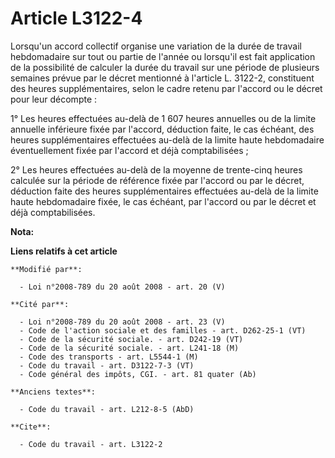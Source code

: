 # Article L3122-4

Lorsqu'un accord collectif organise une variation de la durée de travail hebdomadaire sur tout ou partie de l'année ou
lorsqu'il est fait application de la possibilité de calculer la durée du travail sur une période de plusieurs semaines prévue
par le décret mentionné à l'article L. 3122-2, constituent des heures supplémentaires, selon le cadre retenu par l'accord ou
le décret pour leur décompte : 

1° Les heures effectuées au-delà de 1 607 heures annuelles ou de la limite annuelle inférieure fixée par l'accord, déduction
faite, le cas échéant, des heures supplémentaires effectuées au-delà de la limite haute hebdomadaire éventuellement fixée par
l'accord et déjà comptabilisées ; 

2° Les heures effectuées au-delà de la moyenne de trente-cinq heures calculée sur la période de référence fixée par l'accord
ou par le décret, déduction faite des heures supplémentaires effectuées au-delà de la limite haute hebdomadaire fixée, le cas
échéant, par l'accord ou par le décret et déjà comptabilisées.

**Nota:**



**Liens relatifs à cet article**

	**Modifié par**:

	  - Loi n°2008-789 du 20 août 2008 - art. 20 (V)

	**Cité par**:

	  - Loi n°2008-789 du 20 août 2008 - art. 23 (V)
	  - Code de l'action sociale et des familles - art. D262-25-1 (VT)
	  - Code de la sécurité sociale. - art. D242-19 (VT)
	  - Code de la sécurité sociale. - art. L241-18 (M)
	  - Code des transports - art. L5544-1 (M)
	  - Code du travail - art. D3122-7-3 (VT)
	  - Code général des impôts, CGI. - art. 81 quater (Ab)

	**Anciens textes**:

	  - Code du travail - art. L212-8-5 (AbD)

	**Cite**:

	  - Code du travail - art. L3122-2
